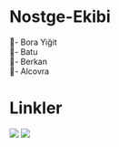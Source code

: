 # Nostge-Ekibi

👑- Bora Yiğit  
👔- Batu  
👔- Berkan  
👔- Alcovra

# Linkler
<a href="https://youtube.com/NOSTGE"><img src="https://img.shields.io/badge/YouTube-FF0000?style=for-the-badge&logo=youtube&logoColor=white"></a>
<a href="https://discord.gg/AgSMqvPr8U"><img src="https://img.shields.io/badge/Discord-7289DA?style=for-the-badge&logo=discord&logoColor=white"></a>
